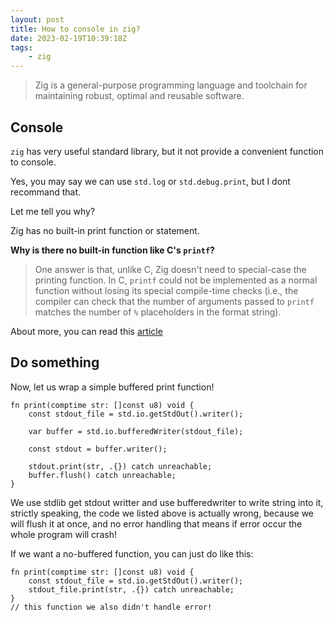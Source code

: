 ```yaml
---
layout: post
title: How to console in zig?
date: 2023-02-19T10:39:18Z
tags:
    - zig
---
```


> Zig is a general-purpose programming language and toolchain for maintaining robust, optimal and reusable software.

<!--more-->

## Console

`zig` has very useful standard library, but it not provide a convenient function to console.

Yes, you may say we can use `std.log` or `std.debug.print`, but I dont recommand that.

Let me tell you why?

Zig has no built-in print function or statement.

**Why is there no built-in function like C's `printf`?**

> One answer is that, unlike C, Zig doesn't need to special-case the printing function. In C, `printf` could not be implemented as a normal function without losing its special compile-time checks (i.e., the compiler can check that the number of arguments passed to `printf` matches the number of `%` placeholders in the format string).

About more, you can read this [article](https://zig.news/kristoff/where-is-print-in-zig-57e9)

## Do something

Now, let us wrap a simple buffered print function!

```zig
fn print(comptime str: []const u8) void {
    const stdout_file = std.io.getStdOut().writer();

    var buffer = std.io.bufferedWriter(stdout_file);

    const stdout = buffer.writer();

    stdout.print(str, .{}) catch unreachable;
    buffer.flush() catch unreachable;
}
```

We use stdlib get stdout writter and use bufferedwriter to write string into it, strictly speaking, the code we listed above is actually wrong, because we will flush it at once, and no error handling that means if error occur the whole program will crash!

If we want a no-buffered function, you can just do like this:

```zig
fn print(comptime str: []const u8) void {
    const stdout_file = std.io.getStdOut().writer();
    stdout_file.print(str, .{}) catch unreachable;
}
// this function we also didn't handle error!
```
